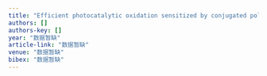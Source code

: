 ```yaml
---
title: "Efficient photocatalytic oxidation sensitized by conjugated polymers in a batch reaction and microreactors under visible light"
authors: []
authors-key: []
year: "数据暂缺"
article-link: "数据暂缺"
venue: "数据暂缺"
bibex: "数据暂缺"
---
```

